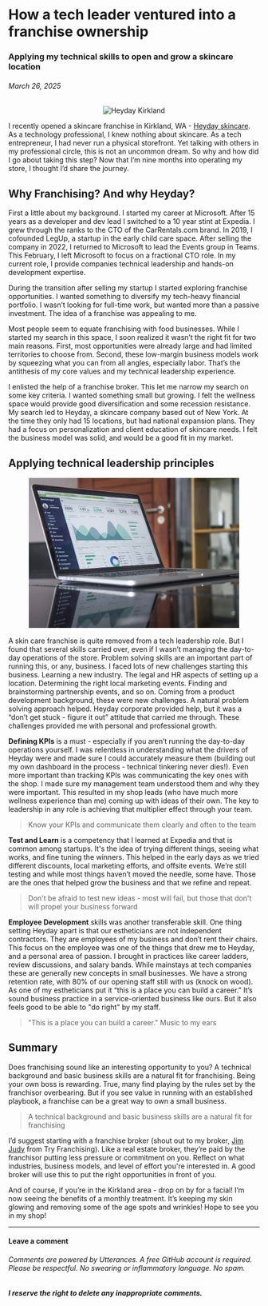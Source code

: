 # How a tech leader ventured into a franchise ownership

### Applying my technical skills to open and grow a skincare location

###### *March 26, 2025*

<p align="center">
  <img height="400" alt="Heyday Kirkland" src="./images/franchise-hero.jpg">
</p>

I recently opened a skincare franchise in Kirkland, WA - [Heyday skincare](https://www.heydayskincare.com). As a technology professional, I knew nothing about skincare. As a tech entrepreneur, I had never run a physical storefront. Yet talking with others in my professional circle, this is not an uncommon dream. So why and how did I go about taking this step? Now that I’m nine months into operating my store, I thought I’d share the journey.

## Why Franchising? And why Heyday?

First a little about my background. I started my career at Microsoft. After 15 years as a developer and dev lead I switched to a 10 year stint at Expedia. I grew through the ranks to the CTO of the CarRentals.com brand. In 2019, I cofounded LegUp, a startup in the early child care space. After selling the company in 2022, I returned to Microsoft to lead the Events group in Teams. This February, I left Microsoft to focus on a fractional CTO role. In my current role, I provide companies technical leadership and hands-on development expertise.

During the transition after selling my startup I started exploring franchise opportunities. I wanted something to diversify my tech-heavy financial portfolio. I wasn’t looking for full-time work, but wanted more than a passive investment. The idea of a franchise was appealing to me.

Most people seem to equate franchising with food businesses. While I started my search in this space, I soon realized it wasn’t the right fit for two main reasons. First, most opportunities were already large and had limited territories to choose from. Second, these low-margin business models work by squeezing what you can from all angles, especially labor. That’s the antithesis of my core values and my technical leadership experience.

I enlisted the help of a franchise broker. This let me narrow my search on some key criteria. I wanted something small but growing. I felt the wellness space would provide good diversification and some recession resistance. My search led to Heyday, a skincare company based out of New York. At the time they only had 15 locations, but had national expansion plans. They had a focus on personalization and client education of skincare needs. I felt the business model was solid, and would be a good fit in my market.

## Applying technical leadership principles

<p align="center">
  <img height="300" alt="Photo by Carlos Muza on Unsplash" src="./images/franchise-kpis.jpg">
</p>

A skin care franchise is quite removed from a tech leadership role. But I found that several skills carried over, even if I wasn’t managing the day-to-day operations of the store.
Problem solving skills are an important part of running this, or any, business. I faced lots of new challenges starting this business. Learning a new industry. The legal and HR aspects of setting up a location. Determining the right local marketing events. Finding and brainstorming partnership events, and so on. Coming from a product development background, these were new challenges. A natural problem solving approach helped. Heyday corporate provided help, but it was a “don’t get stuck - figure it out” attitude that carried me through. These challenges provided me with personal and professional growth.

**Defining KPIs** is a must - especially if you aren’t running the day-to-day operations yourself. I was relentless in understanding what the drivers of Heyday were and made sure I could accurately measure them (building out my own dashboard in the process - technical tinkering never dies!). Even more important than tracking KPIs was communicating the key ones with the shop. I made sure my management team understood them and why they were important. This resulted in my shop leads (who have much more wellness experience than me) coming up with ideas of their own. The key to leadership in any role is achieving that multiplier effect through your team.

> Know your KPIs and communicate them clearly and often to the team

**Test and Learn** is a competency that I learned at Expedia and that is common among startups. It's the idea of trying different things, seeing what works, and fine tuning the winners. This helped in the early days as we tried different discounts, local marketing efforts, and offsite events. We’re still testing and while most things haven’t moved the needle, some have. Those are the ones that helped grow the business and that we refine and repeat.

> Don't be afraid to test new ideas - most will fail, but those that don't will propel your business forward

**Employee Development** skills was another transferable skill. One thing setting Heyday apart is that our estheticians are not independent contractors. They are employees of my business and don’t rent their chairs. This focus on the employee was one of the things that drew me to Heyday, and a personal area of passion. I brought in practices like career ladders, review discussions, and salary bands. While mainstays at tech companies these are generally new concepts in small businesses. We have a strong retention rate, with 80% of our opening staff still with us (knock on wood). As one of my estheticians put it “this is a place you can build a career.” It’s sound business practice in a service-oriented business like ours. But it also feels good to be able to "do right" by my staff.

> "This is a place you can build a career." Music to my ears

## Summary

Does franchising sound like an interesting opportunity to you? A technical background and basic business skills are a natural fit for franchising. Being your own boss is rewarding. True, many find playing by the rules set by the franchisor overbearing. But if you see value in running with an established playbook, a franchise can be a great way to own a small business.

> A technical background and basic business skills are a natural fit for franchising

I’d suggest starting with a franchise broker (shout out to my broker, [Jim Judy](https://tryfranchising.com/) from Try Franchising). Like a real estate broker, they’re paid by the franchisor putting less pressure or commitment on you. Reflect on what industries, business models, and level of effort you're interested in. A good broker will use this to put the right opportunities in front of you.

And of course, if you’re in the Kirkland area - drop on by for a facial! I’m now seeing the benefits of a monthly treatment. It’s keeping my skin glowing and removing some of the age spots and wrinkles! Hope to see you in my shop!

***

#### Leave a comment

###### Comments are powered by Utterances. A free GitHub account is required. Please be respectful. No swearing or inflammatory language. No spam.
###### **I reserve the right to delete any inappropriate comments.**

<script src="https://utteranc.es/client.js"
        repo="gsdriver/gsdriver.github.io"
        issue-term="pathname"
        theme="github-light"
        crossorigin="anonymous"
        async>
</script>
